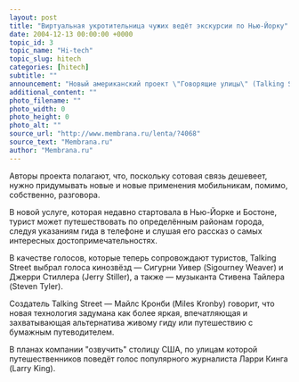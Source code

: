 ```yaml
---
layout: post
title: "Виртуальная укротительница чужих ведёт экскурсии по Нью-Йорку"
date: 2004-12-13 00:00:00 +0000
topic_id: 3
topic_name: "Hi-tech"
topic_slug: hitech
categories: [hitech]
subtitle: ""
announcement: "Новый американский проект \"Говорящие улицы\" (Talking Street) — это новый вид использования сотовых телефонов, в качестве туристических гидов."
additional_content: ""
photo_filename: ""
photo_width: 0
photo_height: 0
photo_alt: ""
source_url: "http://www.membrana.ru/lenta/?4068"
source_text: "Membrana.ru"
author: "Membrana.ru"
---
```

Авторы проекта полагают, что, поскольку сотовая связь дешевеет, нужно придумывать новые и новые применения мобильникам, помимо, собственно, разговора.

В новой услуге, которая недавно стартовала в Нью-Йорке и Бостоне, турист может путешествовать по определённым районам города, следуя указаниям гида в телефоне и слушая его рассказ о самых интересных достопримечательностях.

В качестве голосов, которые теперь сопровождают туристов, Talking Street выбрал голоса кинозвёзд — Сигурни Уивер (Sigourney Weaver) и Джерри Стиллера (Jerry Stiller), а также — музыканта Стивена Тайлера (Steven Tyler).

Создатель Talking Street — Майлс Кронби (Miles Kronby) говорит, что новая технология задумана как более яркая, впечатляющая и захватывающая альтернатива живому гиду или путешествию с бумажным путеводителем.

В планах компании "озвучить" столицу США, по улицам которой путешественников поведёт голос популярного журналиста Ларри Кинга (Larry King).
